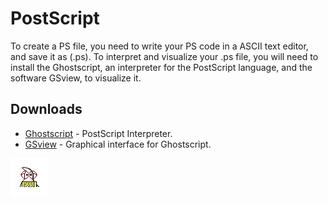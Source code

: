 # PostScript

To create a PS file, you need to write your PS code in a ASCII text editor, and save it as (.ps). To interpret and visualize your .ps file, you will need to install the Ghostscript, an interpreter for the PostScript language, and the software GSview, to visualize it.


## Downloads


* [Ghostscript](https://www.ghostscript.com/download/) - PostScript Interpreter.
* [GSview](http://pages.cs.wisc.edu/~ghost/gsview/index.htm) - Graphical interface for Ghostscript.

![alt text](https://raw.githubusercontent.com/heitorb/PostScript_Graphics/master/GSview_icon.png)
